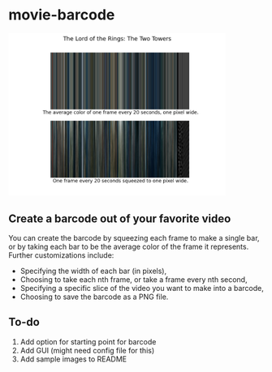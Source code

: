 # movie-barcode

<img src="sample.png" width="85%">

## Create a barcode out of your favorite video

You can create the barcode by squeezing each frame to make a single bar, or by taking each bar to be the average color of the frame it represents.
Further customizations include:

-   Specifying the width of each bar (in pixels),
-   Choosing to take each nth frame, or take a frame every nth second,
-   Specifying a specific slice of the video you want to make into a barcode,
-   Choosing to save the barcode as a PNG file.

## To-do

1. Add option for starting point for barcode
2. Add GUI (might need config file for this)
3. Add sample images to README
